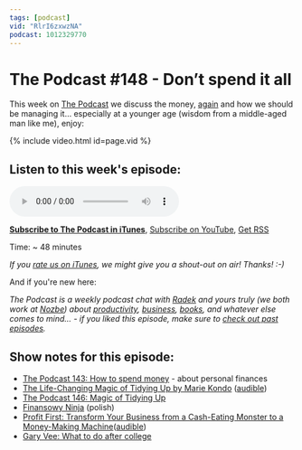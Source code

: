```yaml
---
tags: [podcast]
vid: "RlrI6zxwzNA"
podcast: 1012329770
---
```


# The Podcast #148 - Don’t spend it all

This week on [The Podcast][p] we discuss the money, [again](/podcast-143) and how we should be managing it... especially at a younger age (wisdom from a middle-aged man like me), enjoy:

{% include video.html id=page.vid %}

<!--More-->

## Listen to this week's episode:

<audio controls>
<source src="https://files.nozbe.com/podcast/148.mp3" type="audio/mpeg">
</audio>

**[Subscribe to The Podcast in iTunes][i]**, [Subscribe on YouTube][y], [Get RSS][rss]

Time: ~ 48 minutes

*If you [rate us on iTunes][i], we might give you a shout-out on air! Thanks! :-)*

And if you're new here:

*The Podcast is a weekly podcast chat with [Radek][r] and yours truly (we both work at [Nozbe][n]) about [productivity](/productivity), [business](/business), [books](/books), and whatever else comes to mind… - if you liked this episode, make sure to [check out past episodes](/podcast).*

## Show notes for this episode:

  * [The Podcast 143: How to spend money](/podcast-143) \- about personal finances
  * [The Life-Changing Magic of Tidying Up by Marie Kondo](https://www.amazon.com/Life-Changing-Magic-Tidying-Decluttering-Organizing/dp/1607747308/) ([audible](https://www.audible.com/pd/Self-Development/The-Life-Changing-Magic-of-Tidying-Audiobook/B01M03NLJY))
  * [The Podcast 146: Magic of Tidying Up](/podcast-146)
  * [Finansowy Ninja](https://finansowyninja.pl/) (polish)
  * [Profit First: Transform Your Business from a Cash-Eating Monster to a Money-Making Machine](https://www.amazon.com/Profit-First-Transform-Cash-Eating-Money-Making/dp/073521414X/)([audible](https://www.audible.com/pd/Business/Profit-First-Audiobook/B06X15WX5B))
  * [Gary Vee: What to do after college](https://www.youtube.com/watch?v=RBXZlYdiizk)

[y]: https://michael.gratis/thepodcastyt
[rss]: https://thepodcast.fm/episodes?format=RSS
[e]: /podcast-148

[p]: /podcast
[n]: https://michael.gratis/nozbe
[r]: https://michael.gratis/radex
[i]: https://michael.gratis/thepodcast
[o]: https://michael.gratis/ipadonly

